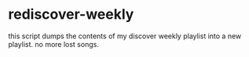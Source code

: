 # rediscover-weekly

this script dumps the contents of my discover weekly playlist into a new playlist. no more lost songs. 

